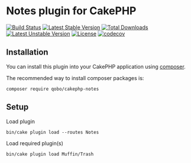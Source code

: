 # Notes plugin for CakePHP

[![Build Status](https://travis-ci.org/QoboLtd/cakephp-notes.svg?branch=master)](https://travis-ci.org/QoboLtd/cakephp-notes)
[![Latest Stable Version](https://poser.pugx.org/qobo/cakephp-notes/v/stable)](https://packagist.org/packages/qobo/cakephp-notes)
[![Total Downloads](https://poser.pugx.org/qobo/cakephp-notes/downloads)](https://packagist.org/packages/qobo/cakephp-notes)
[![Latest Unstable Version](https://poser.pugx.org/qobo/cakephp-notes/v/unstable)](https://packagist.org/packages/qobo/cakephp-notes)
[![License](https://poser.pugx.org/qobo/cakephp-notes/license)](https://packagist.org/packages/qobo/cakephp-notes)
[![codecov](https://codecov.io/gh/QoboLtd/cakephp-notes/branch/master/graph/badge.svg)](https://codecov.io/gh/QoboLtd/cakephp-notes)

## Installation

You can install this plugin into your CakePHP application using [composer](http://getcomposer.org).

The recommended way to install composer packages is:

```
composer require qobo/cakephp-notes
```

## Setup
Load plugin
```
bin/cake plugin load --routes Notes
```

Load required plugin(s)
```
bin/cake plugin load Muffin/Trash
```
